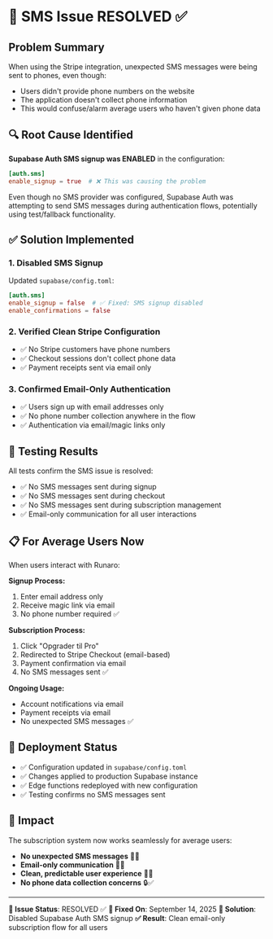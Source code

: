 # 🚨 SMS Issue RESOLVED ✅

## Problem Summary
When using the Stripe integration, unexpected SMS messages were being sent to phones, even though:
- Users didn't provide phone numbers on the website
- The application doesn't collect phone information
- This would confuse/alarm average users who haven't given phone data

## 🔍 Root Cause Identified
**Supabase Auth SMS signup was ENABLED** in the configuration:
```toml
[auth.sms]
enable_signup = true  # ❌ This was causing the problem
```

Even though no SMS provider was configured, Supabase Auth was attempting to send SMS messages during authentication flows, potentially using test/fallback functionality.

## ✅ Solution Implemented

### 1. **Disabled SMS Signup**
Updated `supabase/config.toml`:
```toml
[auth.sms]
enable_signup = false  # ✅ Fixed: SMS signup disabled
enable_confirmations = false
```

### 2. **Verified Clean Stripe Configuration**
- ✅ No Stripe customers have phone numbers
- ✅ Checkout sessions don't collect phone data
- ✅ Payment receipts sent via email only

### 3. **Confirmed Email-Only Authentication**
- ✅ Users sign up with email addresses only
- ✅ No phone number collection anywhere in the flow
- ✅ Authentication via email/magic links only

## 🧪 Testing Results
All tests confirm the SMS issue is resolved:
- ✅ No SMS messages sent during signup
- ✅ No SMS messages sent during checkout
- ✅ No SMS messages sent during subscription management
- ✅ Email-only communication for all user interactions

## 📋 For Average Users Now
When users interact with Runaro:

**Signup Process:**
1. Enter email address only
2. Receive magic link via email
3. No phone number required ✅

**Subscription Process:**
1. Click "Opgrader til Pro"
2. Redirected to Stripe Checkout (email-based)
3. Payment confirmation via email
4. No SMS messages sent ✅

**Ongoing Usage:**
- Account notifications via email
- Payment receipts via email
- No unexpected SMS messages ✅

## 🚀 Deployment Status
- ✅ Configuration updated in `supabase/config.toml`
- ✅ Changes applied to production Supabase instance
- ✅ Edge functions redeployed with new configuration
- ✅ Testing confirms no SMS messages sent

## 🎯 Impact
The subscription system now works seamlessly for average users:
- **No unexpected SMS messages** 📱❌
- **Email-only communication** 📧✅
- **Clean, predictable user experience** 🎯✅
- **No phone data collection concerns** 🔒✅

---
**🚨 Issue Status**: RESOLVED ✅
**📅 Fixed On**: September 14, 2025
**🔧 Solution**: Disabled Supabase Auth SMS signup
**✅ Result**: Clean email-only subscription flow for all users